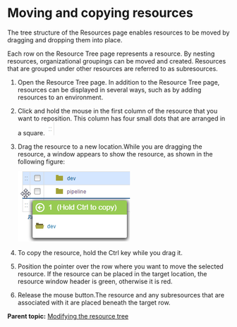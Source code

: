 # Moving and copying resources

The tree structure of the Resources page enables resources to be moved by dragging and dropping them into place.

Each row on the Resource Tree page represents a resource. By nesting resources, organizational groupings can be moved and created. Resources that are grouped under other resources are referred to as subresources.

1.   Open the Resource Tree page. In addition to the Resource Tree page, resources can be displayed in several ways, such as by adding resources to an environment.
2.   Click and hold the mouse in the first column of the resource that you want to reposition. This column has four small dots that are arranged in a square. ![](../images/drag_icon.gif) 
3.  Drag the resource to a new location.While you are dragging the resource, a window appears to show the resource, as shown in the following figure:

    ![A dragging resource window that shows information about the resource that you are dragging](../images/resource-move-cursor.gif)

4.   To copy the resource, hold the Ctrl key while you drag it. 
5.   Position the pointer over the row where you want to move the selected resource. If the resource can be placed in the target location, the resource window header is green, otherwise it is red.
6.  Release the mouse button.The resource and any subresources that are associated with it are placed beneath the target row.

**Parent topic:** [Modifying the resource tree](../topics/resource_tree_modify.md)

